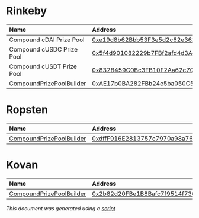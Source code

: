 # Rinkeby

| Name | Address | Artifact |
| :--- | :--- | :--- |
| Compound cDAI Prize Pool | [0xe19d8b62Bbb53F3e5d2c62e361240a6d3Ad4084F](https://rinkeby.etherscan.io/address/0xe19d8b62Bbb53F3e5d2c62e361240a6d3Ad4084F) | [ABI](/.gitbook/assets/prizepoolabi.json) |
| Compound cUSDC Prize Pool | [0x5f4d901082229b7FBf2afd4d3Ac970De2eB2AB92](https://rinkeby.etherscan.io/address/0x5f4d901082229b7FBf2afd4d3Ac970De2eB2AB92) | [ABI](/.gitbook/assets/prizepoolabi.json) |
| Compound cUSDT Prize Pool | [0x832B459C0Bc3FB10F2Aa62c70eDf5918085315c1](https://rinkeby.etherscan.io/address/0x832B459C0Bc3FB10F2Aa62c70eDf5918085315c1) | [ABI](/.gitbook/assets/prizepoolabi.json) |
| [CompoundPrizePoolBuilder](https://github.com/pooltogether/pooltogether-pool-contracts/tree/version-3/contracts/builders/CompoundPrizePoolBuilder.sol) | [0xAE17b0BA282FBb24e5ba050C56302c02D2CF6c31](https://rinkeby.etherscan.io/address/0xAE17b0BA282FBb24e5ba050C56302c02D2CF6c31) | [Artifact](https://github.com/pooltogether/pooltogether-pool-contracts/tree/version-3/deployments/rinkeby/CompoundPrizePoolBuilder.json) |

# Ropsten

| Name | Address | Artifact |
| :--- | :--- | :--- |
| [CompoundPrizePoolBuilder](https://github.com/pooltogether/pooltogether-pool-contracts/tree/version-3/contracts/builders/CompoundPrizePoolBuilder.sol) | [0xdffF916E2813757c7970a98a7668CFf73E03B1e6](https://ropsten.etherscan.io/address/0xdffF916E2813757c7970a98a7668CFf73E03B1e6) | [Artifact](https://github.com/pooltogether/pooltogether-pool-contracts/tree/version-3/deployments/ropsten/CompoundPrizePoolBuilder.json) |

# Kovan

| Name | Address | Artifact |
| :--- | :--- | :--- |
| [CompoundPrizePoolBuilder](https://github.com/pooltogether/pooltogether-pool-contracts/tree/version-3/contracts/builders/CompoundPrizePoolBuilder.sol) | [0x2b82d20FBe1B8Bafc7f9514f736224Df0b96fcfb](https://kovan.etherscan.io/address/0x2b82d20FBe1B8Bafc7f9514f736224Df0b96fcfb) | [Artifact](https://github.com/pooltogether/pooltogether-pool-contracts/tree/version-3/deployments/kovan/CompoundPrizePoolBuilder.json) |




*This document was generated using a [script](https://github.com/pooltogether/pooltogether-pool-contracts/tree/version-3scripts/generateDeploymentMarkdown.js)*
